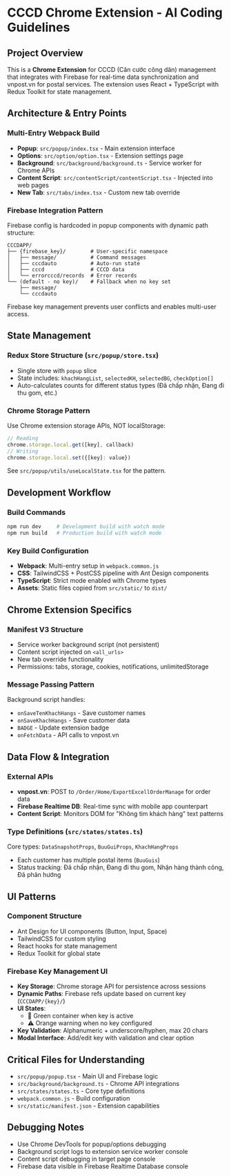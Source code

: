 # CCCD Chrome Extension - AI Coding Guidelines

## Project Overview
This is a **Chrome Extension** for CCCD (Căn cước công dân) management that integrates with Firebase for real-time data synchronization and vnpost.vn for postal services. The extension uses React + TypeScript with Redux Toolkit for state management.

## Architecture & Entry Points

### Multi-Entry Webpack Build
- **Popup**: `src/popup/index.tsx` - Main extension interface
- **Options**: `src/option/option.tsx` - Extension settings page  
- **Background**: `src/background/background.ts` - Service worker for Chrome APIs
- **Content Script**: `src/contentScript/contentScript.tsx` - Injected into web pages
- **New Tab**: `src/tabs/index.tsx` - Custom new tab override

### Firebase Integration Pattern
Firebase config is hardcoded in popup components with dynamic path structure:
```
CCCDAPP/
├── {firebase_key}/        # User-specific namespace
│   ├── message/           # Command messages
│   ├── cccdauto           # Auto-run state
│   ├── cccd               # CCCD data
│   └── errorcccd/records  # Error records
└── (default - no key)/    # Fallback when no key set
    ├── message/
    └── cccdauto
```
Firebase key management prevents user conflicts and enables multi-user access.

## State Management

### Redux Store Structure (`src/popup/store.tsx`)
- Single store with `popup` slice
- State includes: `khachHangList`, `selectedKH`, `selectedBG`, `checkOption[]`
- Auto-calculates counts for different status types (Đã chấp nhận, Đang đi thu gom, etc.)

### Chrome Storage Pattern
Use Chrome extension storage APIs, NOT localStorage:
```typescript
// Reading
chrome.storage.local.get([key], callback)
// Writing  
chrome.storage.local.set({[key]: value})
```
See `src/popup/utils/useLocalState.tsx` for the pattern.

## Development Workflow

### Build Commands
```bash
npm run dev     # Development build with watch mode
npm run build   # Production build with watch mode
```

### Key Build Configuration
- **Webpack**: Multi-entry setup in `webpack.common.js`
- **CSS**: TailwindCSS + PostCSS pipeline with Ant Design components
- **TypeScript**: Strict mode enabled with Chrome types
- **Assets**: Static files copied from `src/static/` to `dist/`

## Chrome Extension Specifics

### Manifest V3 Structure
- Service worker background script (not persistent)
- Content script injected on `<all_urls>`
- New tab override functionality
- Permissions: tabs, storage, cookies, notifications, unlimitedStorage

### Message Passing Pattern
Background script handles:
- `onSaveTenKhachHangs` - Save customer names
- `onSaveKhachHangs` - Save customer data
- `BADGE` - Update extension badge
- `onFetchData` - API calls to vnpost.vn

## Data Flow & Integration

### External APIs
- **vnpost.vn**: POST to `/Order/Home/ExportExcellOrderManage` for order data
- **Firebase Realtime DB**: Real-time sync with mobile app counterpart
- **Content Script**: Monitors DOM for "Không tìm khách hàng" text patterns

### Type Definitions (`src/states/states.ts`)
Core types: `DataSnapshotProps`, `BuuGuiProps`, `KhachHangProps`
- Each customer has multiple postal items (`BuuGuis`)
- Status tracking: Đã chấp nhận, Đang đi thu gom, Nhận hàng thành công, Đã phân hướng

## UI Patterns

### Component Structure
- Ant Design for UI components (Button, Input, Space)
- TailwindCSS for custom styling
- React hooks for state management
- Redux Toolkit for global state

### Firebase Key Management UI
- **Key Storage**: Chrome storage API for persistence across sessions
- **Dynamic Paths**: Firebase refs update based on current key (`CCCDAPP/{key}/`)
- **UI States**: 
  - 🔑 Green container when key is active
  - ⚠️ Orange warning when no key configured
- **Key Validation**: Alphanumeric + underscore/hyphen, max 20 chars
- **Modal Interface**: Add/edit key with validation and clear option

## Critical Files for Understanding
- `src/popup/popup.tsx` - Main UI and Firebase logic
- `src/background/background.ts` - Chrome API integrations  
- `src/states/states.ts` - Core type definitions
- `webpack.common.js` - Build configuration
- `src/static/manifest.json` - Extension capabilities

## Debugging Notes
- Use Chrome DevTools for popup/options debugging
- Background script logs to extension service worker console
- Content script debugging in target page console
- Firebase data visible in Firebase Realtime Database console
